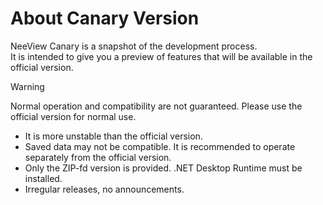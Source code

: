 # About Canary Version

<custom-revision/>

NeeView Canary is a snapshot of the development process.  
It is intended to give you a preview of features that will be available in the official version.

> [!WARNING]  
> Normal operation and compatibility are not guaranteed. Please use the official version for normal use.

  * It is more unstable than the official version.
  * Saved data may not be compatible. It is recommended to operate separately from the official version.
  * Only the ZIP-fd version is provided. .NET Desktop Runtime must be installed.
  * Irregular releases, no announcements.
  
